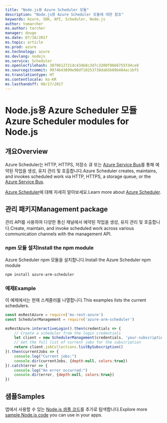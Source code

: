 ```yaml
---
title: "Node.js용 Azure Scheduler 모듈"
description: "Node.js용 Azure Scheduler 모듈에 대한 참조"
keywords: Azure, SDK, API, Scheduler, Node.js
author: tomarcher
ms.author: tarcher
manager: douge
ms.date: 07/18/2017
ms.topic: article
ms.prod: azure
ms.technology: azure
ms.devlang: nodejs
ms.service: Scheduler
ms.openlocfilehash: 3070612721dc434b8c3d7c3200f0666755fd4ce8
ms.sourcegitcommit: 9974b43899e98df10253738dab5b09b484ac1bf5
ms.translationtype: HT
ms.contentlocale: ko-KR
ms.lasthandoff: 08/17/2017
---
```

# <a name="azure-scheduler-modules-for-nodejs"></a><span data-ttu-id="a8043-104">Node.js용 Azure Scheduler 모듈</span><span class="sxs-lookup"><span data-stu-id="a8043-104">Azure Scheduler modules for Node.js</span></span>

## <a name="overview"></a><span data-ttu-id="a8043-105">개요</span><span class="sxs-lookup"><span data-stu-id="a8043-105">Overview</span></span>

<span data-ttu-id="a8043-106">Azure Scheduler는 HTTP, HTTPS, 저장소 큐 또는 [Azure Service Bus](/azure/service-bus-messaging/service-bus-messaging-overview)를 통해 예약된 작업을 생성, 유지 관리 및 호출합니다.</span><span class="sxs-lookup"><span data-stu-id="a8043-106">Azure Scheduler creates, maintains, and invokes scheduled work via HTTP, HTTPS, a storage queue, or the [Azure Service Bus](/azure/service-bus-messaging/service-bus-messaging-overview).</span></span>

<span data-ttu-id="a8043-107">[Azure Scheduler](/azure/scheduler/scheduler-intro)에 대해 자세히 알아보세요.</span><span class="sxs-lookup"><span data-stu-id="a8043-107">Learn more about [Azure Scheduler](/azure/scheduler/scheduler-intro).</span></span>

## <a name="management-package"></a><span data-ttu-id="a8043-108">관리 패키지</span><span class="sxs-lookup"><span data-stu-id="a8043-108">Management package</span></span>

<span data-ttu-id="a8043-109">관리 API를 사용하여 다양한 통신 채널에서 예약된 작업을 생성, 유지 관리 및 호출합니다.</span><span class="sxs-lookup"><span data-stu-id="a8043-109">Create, maintain, and invoke scheduled work across various communication channels with the management API.</span></span>

### <a name="install-the-npm-module"></a><span data-ttu-id="a8043-110">npm 모듈 설치</span><span class="sxs-lookup"><span data-stu-id="a8043-110">Install the npm module</span></span>

<span data-ttu-id="a8043-111">Azure Scheduler npm 모듈을 설치합니다.</span><span class="sxs-lookup"><span data-stu-id="a8043-111">Install the Azure Scheduler npm module</span></span>

```bash
npm install azure-arm-scheduler
```

### <a name="example"></a><span data-ttu-id="a8043-112">예제</span><span class="sxs-lookup"><span data-stu-id="a8043-112">Example</span></span>

<span data-ttu-id="a8043-113">이 예제에서는 현재 스케줄러를 나열합니다.</span><span class="sxs-lookup"><span data-stu-id="a8043-113">This examples lists the current schedulers.</span></span>

```javascript
const msRestAzure = require('ms-rest-azure')
const SchedulerManagement = require('azure-arm-scheduler')

msRestAzure.interactiveLogin().then(credentials => {
    // Create a scheduler from the login credentials
    let client = new SchedulerManagement(credentials, 'your-subscription-id')
    // Get the full list of current jobs for the subscription
    return client.jobCollections.listBySubscription()
}).then(currentJobs => {
    console.log("Current jobs:")
    console.dir(currentJobs, {depth:null, colors:true})
}).catch(error => {
    console.log("An error occurred:")
    console.dir(error, {depth:null, colors:true})
})
```

## <a name="samples"></a><span data-ttu-id="a8043-114">샘플</span><span class="sxs-lookup"><span data-stu-id="a8043-114">Samples</span></span>

<span data-ttu-id="a8043-115">앱에서 사용할 수 있는 [Node.js 샘플 코드](https://azure.microsoft.com/resources/samples/?platform=nodejs)를 추가로 탐색합니다.</span><span class="sxs-lookup"><span data-stu-id="a8043-115">Explore more [sample Node.js code](https://azure.microsoft.com/resources/samples/?platform=nodejs) you can use in your apps.</span></span>
